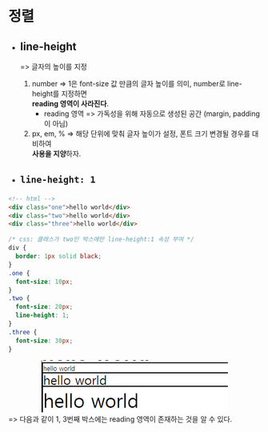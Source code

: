 # 정렬

- ## line-height

  => 글자의 높이를 지정<br>

  1. number => 1은 font-size 값 만큼의 글자 높이를 의미, number로 line-height를 지정하면<br> **reading 영역이 사라진다**.
     - reading 영역 => 가독성을 위해 자동으로 생성된 공간 (margin, padding이 아님)
  2. px, em, % => 해당 단위에 맞춰 글자 높이가 설정, 폰트 크기 변경될 경우를 대비하여<br>
     **사용을 지양**하자.

- ## `line-height: 1`

```html
<!-- html -->
<div class="one">hello world</div>
<div class="two">hello world</div>
<div class="three">hello world</div>
```

```css
/* css: 클래스가 two인 박스에만 line-height:1 속성 부여 */
div {
  border: 1px solid black;
}
.one {
  font-size: 10px;
}
.two {
  font-size: 20px;
  line-height: 1;
}
.three {
  font-size: 30px;
}
```

<div align="center">
    <img src="images/lineheight.png">
</div>
=> 다음과 같이 1, 3번째 박스에는 reading 영역이 존재하는 것을 알 수 있다.

<br>

<!-- * ## 정렬 방법론
1. position, transform -->
